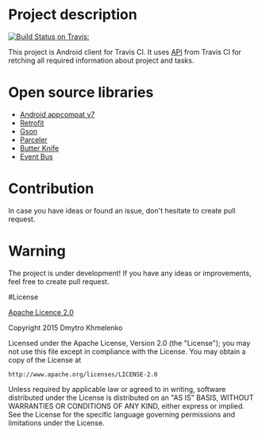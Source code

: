 # Project description
[![Build Status on Travis:](https://travis-ci.org/brave-warrior/TravisClient_Android.svg?branch=master)](https://travis-ci.org/brave-warrior/TravisClient_Android)

This project is Android client for Travis CI.
It uses [API](http://docs.travis-ci.com/api/#overview) from Travis CI for retching all required information about project and tasks.

# Open source libraries
- [Android appcompat v7](https://github.com/android/platform_frameworks_support/tree/master/v7/appcompat)
- [Retrofit](https://github.com/square/retrofit)
- [Gson](https://code.google.com/p/google-gson/)
- [Parceler](http://parceler.org/)
- [Butter Knife](http://jakewharton.github.io/butterknife/)
- [Event Bus](https://github.com/greenrobot/EventBus)

# Contribution
In case you have ideas or found an issue, don't hesitate to create pull request. 

# Warning
The project is under development!
If you have any ideas or improvements, feel free to create pull request.

#License

[Apache Licence 2.0](http://www.apache.org/licenses/LICENSE-2.0)

Copyright 2015 Dmytro Khmelenko

Licensed under the Apache License, Version 2.0 (the "License");
you may not use this file except in compliance with the License.
You may obtain a copy of the License at

    http://www.apache.org/licenses/LICENSE-2.0

Unless required by applicable law or agreed to in writing, software
distributed under the License is distributed on an "AS IS" BASIS,
WITHOUT WARRANTIES OR CONDITIONS OF ANY KIND, either express or implied.
See the License for the specific language governing permissions and
limitations under the License.
